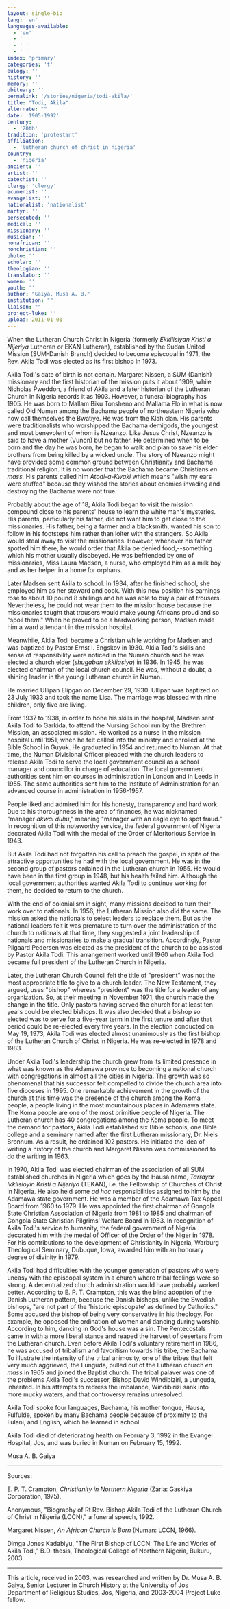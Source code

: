 ```yaml
---
layout: single-bio
lang: 'en'
languages-available:
  - 'en'
  - ' '
  - ' '
  - ' '
index: 'primary'
categories: 't'
eulogy: ''
history: ''
memory: ''
obituary: ''
permalink: '/stories/nigeria/todi-akila/'
title: "Todi, Akila"
alternate: ""
date: '1905-1992'
century:
  - '20th'
tradition: 'protestant'
affiliation:
  - 'lutheran church of christ in nigeria'
country:
  - 'nigeria'
ancient: ''
artist: ''
catechist: ''
clergy: 'clergy'
ecumenist: ''
evangelist: ''
nationalist: 'nationalist'
martyr: ''
persecuted: ''
medical: ''
missionary: ''
musician: ''
nonafrican: ''
nonchristian: ''
photo: ''
scholar: ''
theologian: ''
translator: ''
women: ''
youth: ''
author: "Gaiya, Musa A. B."
institution: ""
liaison: ""
project-luke: ''
upload: 2011-01-01
---
```




When the Lutheran Church Christ in Nigeria (formerly *Ekkilisiyan Kristi a Nijeriya* Lutheran or EKAN Lutheran), established by the Sudan United Mission (SUM-Danish Branch) decided to become episcopal in 1971, the Rev. Akila Todi was elected as its first bishop in 1973.

Akila Todi's date of birth is not certain. Margaret Nissen, a SUM (Danish) missionary and the first historian of the mission puts it about 1909, while Nicholas Pweddon, a friend of Akila and a later historian of the Lutheran Church in Nigeria records it as 1903. However, a funeral biography has 1905.  He was born to Mallam Biku Tonsheno and Mallama Flo in what is now called Old Numan among the Bachama people of northeastern Nigeria who now call themselves the Bwatiye. He was from the Klah clan. His parents were traditionalists who worshipped the Bachama demigods, the youngest and most benevolent of whom is Nzeanzo. Like Jesus Christ, Nzeanzo is said to have a mother (Vunon) but no father. He determined when to be born and the day he was born, he began to walk and plan to save his elder brothers from being killed by a wicked uncle. The story of Nzeanzo might have provided some common ground between Christianity and Bachama traditional religion. It is no wonder that the Bachama became Christians *en mass.* His parents called him *Atodi-a-Kwaki* which means "wish my ears were stuffed" because they wished the stories about enemies invading and destroying the Bachama were not true.

Probably about the age of 18, Akila Todi began to visit the mission compound close to his parents' house to learn the white man's mysteries. His parents, particularly his father, did not want him to get close to the missionaries. His father, being a farmer and a blacksmith, wanted his son to follow in his footsteps him rather than loiter with the strangers. So Akila would steal away to visit the missionaries. However, whenever his father spotted him there, he would order that Akila be denied food,--something which his mother usually disobeyed.  He was befriended by one of missionaries, Miss Laura Madsen, a nurse, who employed him as a milk boy and as her helper in a home for orphans.

Later Madsen sent Akila to school. In 1934, after he finished school, she employed him as her steward and cook. With this new position his earnings rose to about 10 pound 8 shillings and he was able to buy a pair of trousers.  Nevertheless, he could not wear them to the mission house because the missionaries taught that trousers would make young Africans proud and so "spoil them." When he proved to be a hardworking person, Madsen made him a ward attendant in the mission hospital.

Meanwhile, Akila Todi became a Christian while working for Madsen and was baptized by Pastor Ernst I. Engskov in 1930. Akila Todi's skills and sense of responsibility were noticed in the Numan church and he was elected a church elder (*shugaban ekkliasiya*) in 1936. In 1945, he was elected chairman of the local church council. He was, without a doubt, a shining leader in the young Lutheran church in Numan.

He married Ullipan Elipgan on December 29, 1930. Ullipan was baptized on 23 July 1933 and took the name Lisa. The marriage was blessed with nine children, only five are living.

From 1937 to 1938, in order to hone his skills in the hospital, Madsen sent Akila Todi to Garkida, to attend                                                                                                                                                                                         the Nursing School run by the Brethren Mission, an associated mission. He worked as a nurse in the mission hospital until 1951, when he felt called into the ministry and enrolled at the Bible School in Guyuk.  He graduated in 1954 and returned to Numan.  At that time, the Numan Divisional Officer pleaded with the church leaders to release Akila Todi to serve the local government council as a school manager and councillor in charge of education. The local government authorities sent him on courses in administration in London and in Leeds in 1955. The same authorities sent him to the Institute of Administration for an advanced course in administration in 1956-1957.

People liked and admired him for his honesty, transparency and hard work. Due to his thoroughness in the area of finances, he was nicknamed "manager *akwai duhu*," meaning "manager with an eagle eye to spot fraud."  In recognition of this noteworthy service, the federal government of Nigeria decorated Akila Todi with the medal of the Order of Meritorious Service in 1943.

But Akila Todi had not forgotten his call to preach the gospel, in spite of the attractive opportunities he had with the local government. He was in the second group of pastors ordained in the Lutheran church in 1955. He would have been in the first group in 1948, but his health failed him. Although the local government authorities wanted Akila Todi to continue working for them, he decided to return to the church.

With the end of colonialism in sight, many missions decided to turn their work over to nationals. In 1956, the Lutheran Mission also did the same. The mission asked the nationals to select leaders to replace them. But as the national leaders felt it was premature to turn over the administration of the church to nationals at that time, they suggested a joint leadership of nationals and missionaries to make a gradual transition. Accordingly, Pastor Pilgaard Pedersen was elected as the president of the church to be assisted by Pastor Akila Todi.  This arrangement worked until 1960 when Akila Todi became full president of the Lutheran Church in Nigeria.

Later, the Lutheran Church Council felt the title of "president" was not the most appropriate title to give to a church leader. The New Testament, they argued, uses "bishop" whereas "president" was the title for a leader of any organization. So, at their meeting in November 1971, the church made the change in the title. Only pastors having served the church for at least ten years could be elected bishops. It was also decided that a bishop so elected was to serve for a five-year term in the first tenure and after that period could be re-elected every five years. In the election conducted on May 19, 1973, Akila Todi was elected almost unanimously as the first bishop of the Lutheran Church of Christ in Nigeria. He was re-elected in 1978 and 1983.

Under Akila Todi's leadership the church grew from its limited presence in what was known as the Adamawa province to becoming a national church with congregations in almost all the cities in Nigeria. The growth was so phenomenal that his successor felt compelled to divide the church area into five dioceses in 1995. One remarkable achievement in the growth of the church at this time was the presence of the church among the Koma people, a people living in the most mountainous places in Adamawa state. The Koma people are one of the most primitive people of Nigeria. The Lutheran church has 40 congregations among the Koma people. To meet the demand for pastors, Akila Todi established six Bible schools, one Bible college and a seminary named after the first Lutheran missionary, Dr. Niels Bronnum.  As a result, he ordained 102 pastors.  He initiated the idea of writing a history of the church and Margaret Nissen was commissioned to do the writing in 1963.

In 1970, Akila Todi was elected chairman of the association of all SUM established churches in Nigeria which goes by the Hausa name, *Tarrayar Ikklisioyin Kristi a Nijeriya* (TEKAN), i.e. the Fellowship of Churches of Christ in Nigeria. He also held some *ad hoc* responsibilities assigned to him by the Adamawa state government. He was a member of the Adamawa Tax Appeal Board from 1960 to 1979. He was appointed the first chairman of Gongola State Christian Association of Nigeria from 1981 to 1985 and chairman of Gongola State Christian Pilgrims' Welfare Board in 1983. In recognition of Akila Todi's service to humanity, the federal government of Nigeria decorated him with the medal of Officer of the Order of the Niger in 1978. For his contributions to the development of Christianity in Nigeria, Warburg Theological Seminary, Dubuque, Iowa, awarded him with an honorary degree of divinity in 1979.

Akila Todi had difficulties with the younger generation of pastors who were uneasy with the episcopal system in a church where tribal feelings were so strong. A decentralized church administration would have probably worked better. According to E. P. T. Crampton,  this was the blind adoption of the Danish Lutheran pattern, because the Danish bishops, unlike the Swedish bishops, "are not part of the 'historic episcopate' as defined by Catholics." Some accused the bishop of being very conservative in his theology. For example, he opposed the ordination of women and dancing during worship. According to him, dancing in God's house was a sin. The Pentecostals came in with a more liberal stance and reaped the harvest of deserters from the Lutheran church.  Even before Akila Todi's voluntary retirement in 1986, he was accused of tribalism and favoritism towards his tribe, the Bachama. To illustrate the intensity of the tribal animosity, one of the tribes that felt very much aggrieved, the Lunguda, pulled out of the Lutheran church *en mass* in 1965 and joined the Baptist church.  The tribal palaver was one of the problems Akila Todi's successor, Bishop David Windibiziri, a Lunguda, inherited.  In his attempts to redress the imbalance, Windibirizi sank into more mucky waters, and that controversy remains unresolved.

Akila Todi spoke four languages, Bachama, his mother tongue, Hausa, Fulfulde, spoken by many Bachama people because of proximity to the Fulani, and English, which he learned in school.

Akila Todi died of deteriorating health on February 3, 1992 in the Evangel Hospital, Jos, and was buried in Numan on February 15, 1992.

Musa A. B. Gaiya

---

Sources:

E. P. T. Crampton, *Christianity in Northern Nigeria* (Zaria: Gaskiya Corporation, 1975).

Anonymous, "Biography of Rt Rev. Bishop Akila Todi of the Lutheran Church of Christ in Nigeria (LCCN)," a funeral speech, 1992.

Margaret Nissen, *An African Church is Born* (Numan: LCCN, 1966).

Dimga Jones Kadabiyu, "The First Bishop of LCCN: The Life and Works of Akila Todi," B.D. thesis, Theological College of Northern Nigeria, Bukuru, 2003.

---

This article, received in 2003, was researched and written by Dr. Musa A. B. Gaiya, Senior Lecturer in Church History at the University of Jos Department of Religious Studies, Jos, Nigeria, and 2003-2004 Project Luke fellow.
